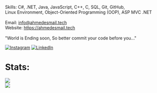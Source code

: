 
Skills: C#, .NET, Java, JavaScript, C++, C, SQL, Git, GitHub, <br>Linux Environment,  Object-Oriented Programming (OOP), ASP MVC .NET<br><br>Email: info@ahmedesmail.tech <br> Website: https://ahmedesmail.tech<br><br>"World is Ending soon, So better commit your code before you..."



[![Instagram](https://img.shields.io/badge/Instagram-%23E4405F.svg?logo=Instagram&logoColor=white)](https://instagram.com/crit_X) [![LinkedIn](https://img.shields.io/badge/LinkedIn-%230077B5.svg?logo=linkedin&logoColor=white)](https://linkedin.com/in/ahmedesmailofficial/) 


# Stats:
![](https://github-readme-streak-stats.herokuapp.com/?user=ahmed-esmail-1&theme=dark&hide_border=false)<br/>
![](https://github-readme-stats.vercel.app/api/top-langs/?username=ahmed-esmail-1&theme=dark&hide_border=false&include_all_commits=false&count_private=false&layout=compact)
